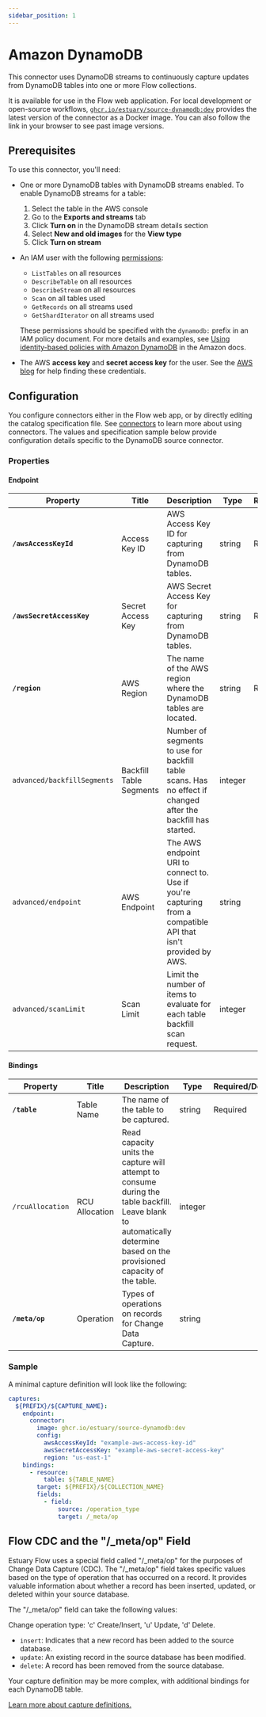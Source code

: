 ```yaml
---
sidebar_position: 1
---
```


# Amazon DynamoDB

This connector uses DynamoDB streams to continuously capture updates from DynamoDB tables into one or more Flow collections.

It is available for use in the Flow web application. For local development or open-source workflows, [`ghcr.io/estuary/source-dynamodb:dev`](https://ghcr.io/estuary/source-dynamodb:dev) provides the latest version of the connector as a Docker image. You can also follow the link in your browser to see past image versions.

## Prerequisites

To use this connector, you'll need:

- One or more DynamoDB tables with DynamoDB streams enabled. To enable DynamoDB streams for a table:
  1. Select the table in the AWS console
  2. Go to the **Exports and streams** tab
  3. Click **Turn on** in the DynamoDB stream details section
  4. Select **New and old images** for the **View type**
  5. Click **Turn on stream**

- An IAM user with the following [permissions](https://docs.aws.amazon.com/service-authorization/latest/reference/list_amazondynamodb.html):
  - `ListTables` on all resources
  - `DescribeTable` on all resources
  - `DescribeStream` on all resources
  - `Scan` on all tables used
  - `GetRecords` on all streams used
  - `GetShardIterator` on all streams used

  These permissions should be specified with the `dynamodb:` prefix in an IAM policy document. For more details and examples, see [Using identity-based policies with Amazon DynamoDB](https://docs.aws.amazon.com/amazondynamodb/latest/developerguide/using-identity-based-policies.html) in the Amazon docs.

- The AWS **access key** and **secret access key** for the user. See the [AWS blog](https://aws.amazon.com/blogs/security/wheres-my-secret-access-key/) for help finding these credentials.

## Configuration

You configure connectors either in the Flow web app, or by directly editing the catalog specification file. See [connectors](../../../concepts/connectors.md#using-connectors) to learn more about using connectors. The values and specification sample below provide configuration details specific to the DynamoDB source connector.

### Properties

#### Endpoint

| Property                    | Title                   | Description                                                                                                   | Type    | Required/Default |
| --------------------------- | ----------------------- | ------------------------------------------------------------------------------------------------------------- | ------- | ---------------- |
| **`/awsAccessKeyId`**       | Access Key ID           | AWS Access Key ID for capturing from DynamoDB tables.                                                         | string  | Required         |
| **`/awsSecretAccessKey`**   | Secret Access Key       | AWS Secret Access Key for capturing from DynamoDB tables.                                                     | string  | Required         |
| **`/region`**               | AWS Region              | The name of the AWS region where the DynamoDB tables are located.                                             | string  | Required         |
| `advanced/backfillSegments` | Backfill Table Segments | Number of segments to use for backfill table scans. Has no effect if changed after the backfill has started.  | integer |                  |
| `advanced/endpoint`         | AWS Endpoint            | The AWS endpoint URI to connect to. Use if you're capturing from a compatible API that isn't provided by AWS. | string  |                  |
| `advanced/scanLimit`        | Scan Limit              | Limit the number of items to evaluate for each table backfill scan request.                                   | integer |                  |

#### Bindings

| Property         | Title          | Description                                                                                                                                                               | Type    | Required/Default |
| ---------------- | -------------- | ------------------------------------------------------------------------------------------------------------------------------------------------------------------------- | ------- | ---------------- |
| **`/table`**     | Table Name     | The name of the table to be captured.                                                                                                                                     | string  | Required         |
| `/rcuAllocation` | RCU Allocation | Read capacity units the capture will attempt to consume during the table backfill. Leave blank to automatically determine based on the provisioned capacity of the table. | integer |                  |
| **`/meta/op`**    | Operation  | Types of operations on records for Change Data Capture. | string |              |

### Sample

A minimal capture definition will look like the following:

```yaml
captures:
  ${PREFIX}/${CAPTURE_NAME}:
    endpoint:
      connector:
        image: ghcr.io/estuary/source-dynamodb:dev
        config:
          awsAccessKeyId: "example-aws-access-key-id"
          awsSecretAccessKey: "example-aws-secret-access-key"
          region: "us-east-1"
    bindings:
      - resource:
          table: ${TABLE_NAME}
        target: ${PREFIX}/${COLLECTION_NAME}
        fields:
          - field:
              source: /operation_type
              target: /_meta/op
```
## Flow CDC and the "/_meta/op" Field

Estuary Flow uses a special field called "/_meta/op" for the purposes of Change Data Capture (CDC). The "/_meta/op" field takes specific values based on the type of operation that has occurred on a record. It provides valuable information about whether a record has been inserted, updated, or deleted within your source database.

The "/_meta/op" field can take the following values:

Change operation type: 'c' Create/Insert, 'u' Update, 'd' Delete.

- `insert`: Indicates that a new record has been added to the source database.
- `update`: An existing record in the source database has been modified.
- `delete`: A record has been removed from the source database.

Your capture definition may be more complex, with additional bindings for each DynamoDB table.

[Learn more about capture definitions.](../../../concepts/captures.md#specification)

